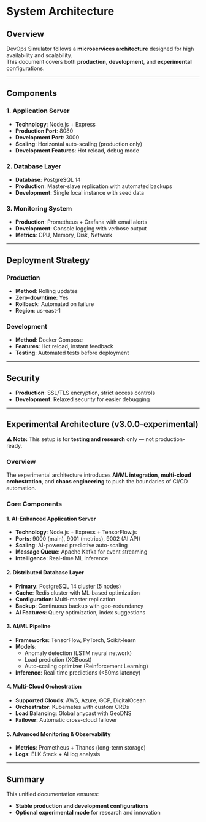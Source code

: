 # System Architecture

## Overview

DevOps Simulator follows a **microservices architecture** designed for high availability and scalability.  
This document covers both **production**, **development**, and **experimental** configurations.

---

## Components

### 1. Application Server

- **Technology**: Node.js + Express
- **Production Port**: 8080
- **Development Port**: 3000
- **Scaling**: Horizontal auto-scaling (production only)
- **Development Features**: Hot reload, debug mode

### 2. Database Layer

- **Database**: PostgreSQL 14
- **Production**: Master-slave replication with automated backups
- **Development**: Single local instance with seed data

### 3. Monitoring System

- **Production**: Prometheus + Grafana with email alerts
- **Development**: Console logging with verbose output
- **Metrics**: CPU, Memory, Disk, Network

---

## Deployment Strategy

### Production

- **Method**: Rolling updates
- **Zero-downtime**: Yes
- **Rollback**: Automated on failure
- **Region**: us-east-1

### Development

- **Method**: Docker Compose
- **Features**: Hot reload, instant feedback
- **Testing**: Automated tests before deployment

---

## Security

- **Production**: SSL/TLS encryption, strict access controls
- **Development**: Relaxed security for easier debugging

---

## Experimental Architecture (v3.0.0-experimental)

**⚠️ Note:** This setup is for **testing and research** only — not production-ready.

### Overview

The experimental architecture introduces **AI/ML integration**, **multi-cloud orchestration**, and **chaos engineering** to push the boundaries of CI/CD automation.

### Core Components

#### 1. AI-Enhanced Application Server

- **Technology**: Node.js + Express + TensorFlow.js
- **Ports**: 9000 (main), 9001 (metrics), 9002 (AI API)
- **Scaling**: AI-powered predictive auto-scaling
- **Message Queue**: Apache Kafka for event streaming
- **Intelligence**: Real-time ML inference

#### 2. Distributed Database Layer

- **Primary**: PostgreSQL 14 cluster (5 nodes)
- **Cache**: Redis cluster with ML-based optimization
- **Configuration**: Multi-master replication
- **Backup**: Continuous backup with geo-redundancy
- **AI Features**: Query optimization, index suggestions

#### 3. AI/ML Pipeline

- **Frameworks**: TensorFlow, PyTorch, Scikit-learn
- **Models**:
  - Anomaly detection (LSTM neural network)
  - Load prediction (XGBoost)
  - Auto-scaling optimizer (Reinforcement Learning)
- **Inference**: Real-time predictions (<50ms latency)

#### 4. Multi-Cloud Orchestration

- **Supported Clouds**: AWS, Azure, GCP, DigitalOcean
- **Orchestrator**: Kubernetes with custom CRDs
- **Load Balancing**: Global anycast with GeoDNS
- **Failover**: Automatic cross-cloud failover

#### 5. Advanced Monitoring & Observability

- **Metrics**: Prometheus + Thanos (long-term storage)
- **Logs**: ELK Stack + AI log analysis

---

## Summary

This unified documentation ensures:

- **Stable production and development configurations**
- **Optional experimental mode** for research and innovation
